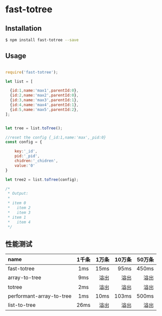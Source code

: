 # fast-totree


## Installation

```bash
$ npm install fast-totree --save
```

## Usage

```js

require('fast-totree');

let list = [

  {id:1,name:'max1',parentId:0},
  {id:2,name:'max2',parentId:0},
  {id:3,name:'max3',parentId:1},
  {id:4,name:'max4',parentId:1},
  {id:5,name:'max5',parentId:2},
];


let tree = list.toTree();

//reset the config {_id:1,name:'max',_pid:0}
const config = {

    key:'_id',
    pid:'_pid',        
    chidren:'_chidren',
    value:'0'
}

let tree2 = list.toTree(config);

/*
 * Output:
 *
 * item 0
 *   item 2 
 *   item 3
 * item 1
 *   item 4
 */
```


## 性能测试
|name|1千条|1万条|10万条|50万条|
|:-|:-:|-:|-:|-:|
|fast-totree|1ms|15ms|95ms|450ms|
|array-to-tree|9ms|溢出|溢出|溢出|
|totree|2ms|溢出|溢出|溢出|
|performant-array-to-tree|1ms|10ms|103ms|500ms|
|list-to-tree|26ms|溢出|溢出|溢出|